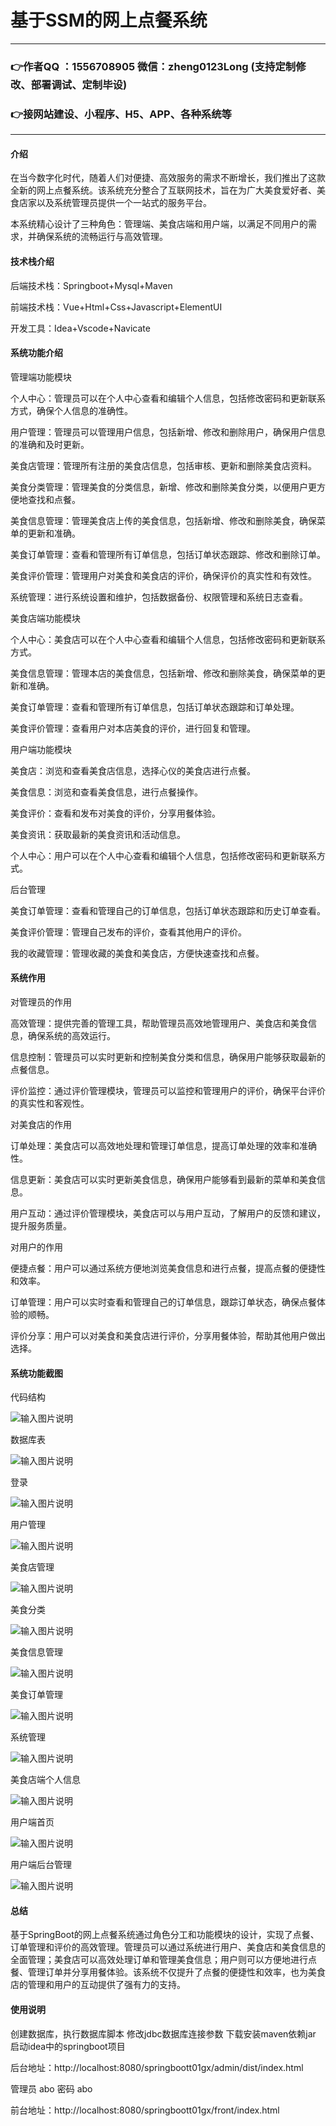 # 基于SSM的网上点餐系统

---
### 👉作者QQ ：1556708905 微信：zheng0123Long (支持定制修改、部署调试、定制毕设)

### 👉接网站建设、小程序、H5、APP、各种系统等

---

#### 介绍

在当今数字化时代，随着人们对便捷、高效服务的需求不断增长，我们推出了这款全新的网上点餐系统。该系统充分整合了互联网技术，旨在为广大美食爱好者、美食店家以及系统管理员提供一个一站式的服务平台。

本系统精心设计了三种角色：管理端、美食店端和用户端，以满足不同用户的需求，并确保系统的流畅运行与高效管理。

#### 技术栈介绍

后端技术栈：Springboot+Mysql+Maven

前端技术栈：Vue+Html+Css+Javascript+ElementUI

开发工具：Idea+Vscode+Navicate


#### 系统功能介绍

管理端功能模块

个人中心：管理员可以在个人中心查看和编辑个人信息，包括修改密码和更新联系方式，确保个人信息的准确性。

用户管理：管理员可以管理用户信息，包括新增、修改和删除用户，确保用户信息的准确和及时更新。

美食店管理：管理所有注册的美食店信息，包括审核、更新和删除美食店资料。

美食分类管理：管理美食的分类信息，新增、修改和删除美食分类，以便用户更方便地查找和点餐。

美食信息管理：管理美食店上传的美食信息，包括新增、修改和删除美食，确保菜单的更新和准确。

美食订单管理：查看和管理所有订单信息，包括订单状态跟踪、修改和删除订单。

美食评价管理：管理用户对美食和美食店的评价，确保评价的真实性和有效性。

系统管理：进行系统设置和维护，包括数据备份、权限管理和系统日志查看。

美食店端功能模块

个人中心：美食店可以在个人中心查看和编辑个人信息，包括修改密码和更新联系方式。

美食信息管理：管理本店的美食信息，包括新增、修改和删除美食，确保菜单的更新和准确。

美食订单管理：查看和管理所有订单信息，包括订单状态跟踪和订单处理。

美食评价管理：查看用户对本店美食的评价，进行回复和管理。

用户端功能模块

美食店：浏览和查看美食店信息，选择心仪的美食店进行点餐。

美食信息：浏览和查看美食信息，进行点餐操作。

美食评价：查看和发布对美食的评价，分享用餐体验。

美食资讯：获取最新的美食资讯和活动信息。

个人中心：用户可以在个人中心查看和编辑个人信息，包括修改密码和更新联系方式。

后台管理

美食订单管理：查看和管理自己的订单信息，包括订单状态跟踪和历史订单查看。

美食评价管理：管理自己发布的评价，查看其他用户的评价。

我的收藏管理：管理收藏的美食和美食店，方便快速查找和点餐。

#### 系统作用

对管理员的作用

高效管理：提供完善的管理工具，帮助管理员高效地管理用户、美食店和美食信息，确保系统的高效运行。

信息控制：管理员可以实时更新和控制美食分类和信息，确保用户能够获取最新的点餐信息。

评价监控：通过评价管理模块，管理员可以监控和管理用户的评价，确保平台评价的真实性和客观性。

对美食店的作用

订单处理：美食店可以高效地处理和管理订单信息，提高订单处理的效率和准确性。

信息更新：美食店可以实时更新美食信息，确保用户能够看到最新的菜单和美食信息。

用户互动：通过评价管理模块，美食店可以与用户互动，了解用户的反馈和建议，提升服务质量。

对用户的作用

便捷点餐：用户可以通过系统方便地浏览美食信息和进行点餐，提高点餐的便捷性和效率。

订单管理：用户可以实时查看和管理自己的订单信息，跟踪订单状态，确保点餐体验的顺畅。

评价分享：用户可以对美食和美食店进行评价，分享用餐体验，帮助其他用户做出选择。

#### 系统功能截图

代码结构

![输入图片说明](images/c61dd69d335ceeb6e877789f284d858.png)

数据库表

![输入图片说明](images/e247a4ab0b91dc0c36f991c79a72368.png)

登录

![输入图片说明](images/0c3003923e711adbc45fd570be38dd2.png)

用户管理

![输入图片说明](images/127e786e99f923aaab9e42ff439289d.png)

美食店管理

![输入图片说明](images/fe63cee2a5eed6b797c0004725f3bb7.png)

美食分类

![输入图片说明](images/f896f752d119f55d183d0fe67360878.png)

美食信息管理

![输入图片说明](images/b320bb68b600630db3d3efcd28c31d8.png)

美食订单管理

![输入图片说明](images/debf4fe88d155e389e00d7e8101c1a0.png)

系统管理

![输入图片说明](images/7e6b03b4b8a9614fa4774724222596a.png)

美食店端个人信息

![输入图片说明](images/aef936c0b7d6302d5d96818c8e20a39.png)

用户端首页

![输入图片说明](images/4b40f025b25cfde7ca57da5733fdfb8.png)

用户端后台管理

![输入图片说明](images/6521d27aaf514825f057f4be4e21428.png)

#### 总结

基于SpringBoot的网上点餐系统通过角色分工和功能模块的设计，实现了点餐、订单管理和评价的高效管理。管理员可以通过系统进行用户、美食店和美食信息的全面管理；美食店可以高效处理订单和管理美食信息；用户则可以方便地进行点餐、管理订单并分享用餐体验。该系统不仅提升了点餐的便捷性和效率，也为美食店的管理和用户的互动提供了强有力的支持。

#### 使用说明

创建数据库，执行数据库脚本 修改jdbc数据库连接参数 下载安装maven依赖jar 启动idea中的springboot项目

后台地址：http://localhost:8080/springboott01gx/admin/dist/index.html

管理员  abo 密码 abo

前台地址：http://localhost:8080/springboott01gx/front/index.html

